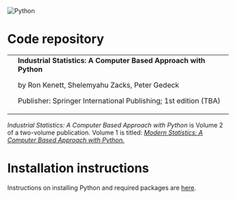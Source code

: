 <style>
  table {
    border: 0px;
  }
  td {
    border: 0px;
    vertical-align: top;
  }
  .inner {
    max-width: 800px;
  }
</style>
![Python](https://github.com/gedeck/mistat-code-solutions/actions/workflows/run-notebooks.yml/badge.svg)

# Code repository
<table>
<tr>
<td><!--<img src="../img/IndustrialStatistics.png" width=250>--></td>
<td>
  <b>Industrial Statistics: A Computer Based Approach with Python</b>

by Ron Kenett, Shelemyahu Zacks, Peter Gedeck

Publisher: Springer International Publishing; 1st edition (TBA)
<!--
ISBN-13: 978-3031075650
Buy on 
<a href="https://www.amazon.com/Modern-Statistics-Computer-Based-Technology-Engineering/dp/303107565X/">Amazon</a>, 
<a href="https://www.barnesandnoble.com/w/modern-statistics-ron-kenett/1141391736">Barnes & Noble</a>
-->
<!-- Errata: http://oreilly.com/catalog/errata.csp?isbn=9781492072942 -->
</td>
</tr>
</table>

<p><i>Industrial Statistics: A Computer Based Approach with Python</i> is Volume 2 of a two-volume publication. Volume 1 is titled: <a href="../ModernStatistics"><i>Modern Statistics: A Computer Based Approach with Python.</i></a></p>

<!-- 
This part of the repository contains:

- `notebooks`: Python code of individual chapters in 
  [Jupyter notebooks](https://github.com/gedeck/mistat-code-solutions/new/main/ModernStatistics/notebooks) - 
  [download all as notebooks.zip](notebooks.zip)
- `code`: Python code for solutions as plain 
  [Python files](https://github.com/gedeck/mistat-code-solutions/tree/main/ModernStatistics/code) - 
  [download all as code.zip](code.zip)
- `solutions manual`: [Solutions_Modernstatistics.pdf](Solutions_Modernstatistics.pdf): solutions of exercises
- `solutions`: Python code for solutions in Jupyter 
  [notebooks](https://github.com/gedeck/mistat-code-solutions/tree/main/ModernStatistics/solutions) - 
  [download all as solutions.zip](solutions.zip)
- `all`: zip file with all three files combined - [download all as all.zip](all.zip)

All the Python applications referred to in this book are contained in a package called `mistat` available 
for installation from the Python package index ([[https://](https://pypi.org/project/mistat/)](https://pypi.org/project/mistat/).
The `mistat` packages is maintained in a GitHub repository at \url{https://github.com/gedeck/mistat}.
-->

# Installation instructions
Instructions on installing Python and required packages are <a href="../doc/installPython.md">here</a>.


